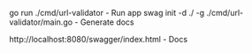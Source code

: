 go run ./cmd/url-validator - Run app
swag init -d ./ -g ./cmd/url-validator/main.go - Generate docs

http://localhost:8080/swagger/index.html - Docs
